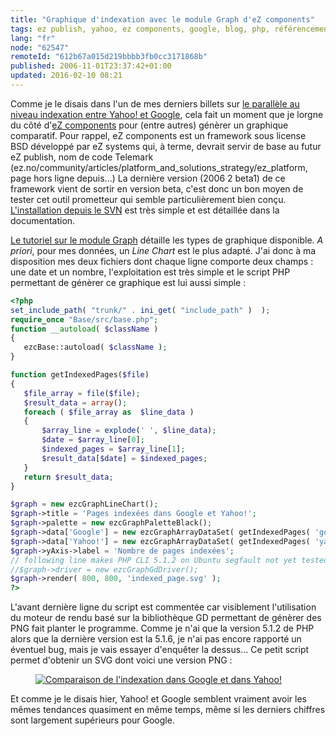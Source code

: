 ```yaml
---
title: "Graphique d'indexation avec le module Graph d'eZ components"
tags: ez publish, yahoo, ez components, google, blog, php, référencement
lang: "fr"
node: "62547"
remoteId: "612b67a015d219bbbb3fb0cc3171868b"
published: 2006-11-01T23:37:42+01:00
updated: 2016-02-10 08:21
---
```

 
Comme je le disais dans l'un de mes derniers billets sur [le parallèle au niveau
indexation entre Yahoo! et
Google](/post/parallele-etonnant-entre-yahoo-et-google), cela fait un moment que
je lorgne du côté d'[eZ components](http://ezcomponents.org) pour
(entre autres) génèrer un graphique comparatif. Pour rappel, eZ components est
un framework sous license BSD développé par eZ systems qui, à terme, devrait
servir de base au futur eZ publish, nom de code
Telemark (ez.no/community/articles/platform_and_solutions_strategy/ez_platform,
page hors ligne depuis...)
La dernière version (2006 2 beta1) de ce framework vient de sortir en version
beta, c'est donc un bon
moyen de tester cet outil prometteur qui semble particulièrement bien conçu.
[L'installation depuis le
SVN](http://share.ez.no/learn/ez-publish/an-introduction-to-ez-components/)
est très simple et est détaillée dans la documentation.

[Le tutoriel sur le module
Graph](http://ezcomponents.org/docs/tutorials/Graph)
détaille les types de graphique disponible. *A priori*, pour mes données, un
*Line Chart* est le plus adapté. J'ai donc à ma disposition mes deux fichiers
dont chaque ligne comporte deux champs : une date et un nombre, l'exploitation
est très simple et le script PHP permettant de génèrer ce graphique est lui
aussi simple :

 ``` php
<?php
set_include_path( "trunk/" . ini_get( "include_path" )  );
require_once "Base/src/base.php";
function __autoload( $className )
{
    ezcBase::autoload( $className );
}

function getIndexedPages($file)
{
    $file_array = file($file);
    $result_data = array();
    foreach ( $file_array as  $line_data )
    {
        $array_line = explode(' ', $line_data);
        $date = $array_line[0];
        $indexed_pages = $array_line[1];
        $result_data[$date] = $indexed_pages;
    }
    return $result_data;
}

$graph = new ezcGraphLineChart();
$graph->title = 'Pages indexées dans Google et Yahoo!';
$graph->palette = new ezcGraphPaletteBlack();
$graph->data['Google'] = new ezcGraphArrayDataSet( getIndexedPages( 'google_count.dat' ));
$graph->data['Yahoo!'] = new ezcGraphArrayDataSet( getIndexedPages( 'yahoo_count.dat' ));
$graph->yAxis->label = 'Nombre de pages indexées';
// following line makes PHP CLI 5.1.2 on Ubuntu segfault not yet tested with 5.1.6
//$graph->driver = new ezcGraphGdDriver();
$graph->render( 800, 800, 'indexed_page.svg' );
?>
```
 
L'avant dernière ligne du script est commentée car visiblement l'utilisation du
moteur de rendu basé sur la bibliothèque GD permettant de génèrer des PNG fait
planter le programme. Comme je n'ai que la version 5.1.2 de PHP alors que la
dernière version est la 5.1.6, je n'ai pas encore rapporté un éventuel bug, mais
je vais essayer d'enquêter la dessus... Ce petit script permet d'obtenir un SVG
dont voici une version PNG&nbsp;:

<figure class="object-center"><a href="/images/comparaison-de-l-indexation-dans-google-et-dans-yahoo.png"><img src="/images//comparaison-de-l-indexation-dans-google-et-dans-yahoo.png" alt="Comparaison de l'indexation dans Google et dans Yahoo!">
</a></figure>

Et comme je le disais hier, Yahoo! et Google semblent vraiment avoir les mêmes tendances quasiment en même temps, même si les derniers chiffres sont largement supérieurs pour Google.
